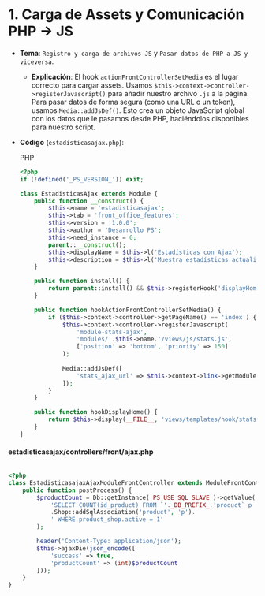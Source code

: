 # 1. Carga de Assets y Comunicación PHP -> JS

* **Tema**: `Registro y carga de archivos JS` y `Pasar datos de PHP a JS y viceversa`.
  * **Explicación**: El hook `actionFrontControllerSetMedia` es el lugar correcto para cargar assets. Usamos `$this->context->controller->registerJavascript()` para añadir nuestro archivo `.js` a la página. Para pasar datos de forma segura (como una URL o un token), usamos `Media::addJsDef()`. Esto crea un objeto JavaScript global con los datos que le pasamos desde PHP, haciéndolos disponibles para nuestro script.
*   **Código** (`estadisticasajax.php`):

    PHP

    ```php
    <?php
    if (!defined('_PS_VERSION_')) exit;

    class EstadisticasAjax extends Module {
        public function __construct() {
            $this->name = 'estadisticasajax';
            $this->tab = 'front_office_features';
            $this->version = '1.0.0';
            $this->author = 'Desarrollo PS';
            $this->need_instance = 0;
            parent::__construct();
            $this->displayName = $this->l('Estadísticas con Ajax');
            $this->description = $this->l('Muestra estadísticas actualizadas con Ajax.');
        }

        public function install() {
            return parent::install() && $this->registerHook('displayHome') && $this->registerHook('actionFrontControllerSetMedia');
        }

        public function hookActionFrontControllerSetMedia() {
            if ($this->context->controller->getPageName() == 'index') {
                $this->context->controller->registerJavascript(
                    'module-stats-ajax',
                    'modules/'.$this->name.'/views/js/stats.js',
                    ['position' => 'bottom', 'priority' => 150]
                );
                
                Media::addJsDef([
                    'stats_ajax_url' => $this->context->link->getModuleLink($this->name, 'ajax', [])
                ]);
            }
        }

        public function hookDisplayHome() {
            return $this->display(__FILE__, 'views/templates/hook/stats.tpl');
        }
    }
    ```

#### estadisticasajax/controllers/front/ajax.php

```php

<?php
class EstadisticasajaxAjaxModuleFrontController extends ModuleFrontController {
    public function postProcess() {
        $productCount = Db::getInstance(_PS_USE_SQL_SLAVE_)->getValue(
            'SELECT COUNT(id_product) FROM `'._DB_PREFIX_.'product` p '
            .Shop::addSqlAssociation('product', 'p').
            ' WHERE product_shop.active = 1'
        );

        header('Content-Type: application/json');
        $this->ajaxDie(json_encode([
            'success' => true,
            'productCount' => (int)$productCount
        ]));
    }
}
```
